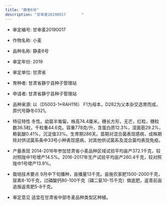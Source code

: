 ```yaml
---
title: "静麦6号"
description: "甘审麦20190017		"
---
```

* 审定编号:  甘审麦20190017		

*  作物名称:  小麦

*  品种名称:  静麦6号

*  审定年份:  2019

*  审定单位:  甘肃省

* 育种者:  甘肃省静宁县种子管理站

*  申请者:  甘肃省静宁县种子管理站

*  品种来源:  以（D5003-1×RAH116） F1为母本，D282为父本杂交选育而成，原代号静冬0321。

*  特征特性
冬性。幼苗半匍匐，株高74.4厘米。穗长方形，无芒，红粒，穗粒数36.5粒，千粒重44.6克。容重778克/升，含蛋白质12.3%，湿面筋29.2%，赖氨酸0.41%，沉淀值33%。生育期286天。苗期对混合菌表现感病，成株期除对供试菌系条中33号小种表现感病，对其他供试菌系及混合菌均表现免疫。

*  产量表现
2014-2016年参加甘肃省小麦品种区域试验平均亩产372.1千克，较对照陇中1号增产14.5%。2016-2017年生产试验平均亩产260.4千克，较对照陇中1号增产13.9%。      

*  栽培技术要点
9月中下旬播种，亩播量13千克。亩施农家肥1500-2000千克，尿素8-10千克，过磷酸钙80-100千克（磷二氨10-15千克）做底肥，返青前亩追施返青肥5-8千克。

*  审定意见
适宜在甘肃省中部冬麦品种类型区种植。

